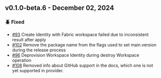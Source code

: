 ## v0.1.0-beta.6 - December 02, 2024

### 🪲 Fixed

* [#93](https://github.com/microsoft/terraform-provider-fabric/issues/93) Create Identity with Fabric workspace failed due to inconsistent result after apply
* [#102](https://github.com/microsoft/terraform-provider-fabric/issues/102) Remove the package name from the flags used to set main.version during the release process
* [#96](https://github.com/microsoft/terraform-provider-fabric/issues/96) Deprovision Workspace Identity during destroy Workspace operation
* [#108](https://github.com/microsoft/terraform-provider-fabric/issues/108) Removed info about GitHub support in the docs, which one is not yet supported in provider.
